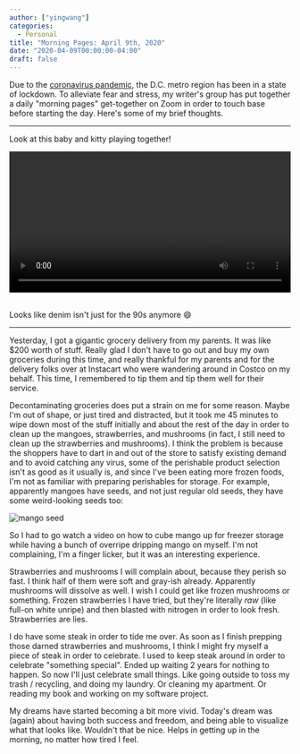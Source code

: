 ```yaml
---
author: ["yingwang"]
categories:
  - Personal
title: "Morning Pages: April 9th, 2020"
date: "2020-04-09T00:00:00-04:00"
draft: false
---
```


Due to the [coronavirus
pandemic](https://en.wikipedia.org/wiki/2019-20_coronavirus_pandemic), the D.C.
metro region has been in a state of lockdown. To alleviate fear and stress, my
writer's group has put together a daily "morning pages" get-together on Zoom in
order to touch base before starting the day. Here's some of my brief thoughts.

---

Look at this baby and kitty playing together!

<!-- https://stackoverflow.com/a/26276254 -->
<video style="width: 100%; width: -moz-available; width: -webkit-fill-available; width: fill-available; max-width: 100%;" controls>
    <source src="/video/posts/2020/04/09/morning_pages.mp4" type="video/mp4">
    Your browser does not support HTML5 video.
</video>
<br/>
<br/>

Looks like denim isn't just for the 90s anymore :smile:

---

Yesterday, I got a gigantic grocery delivery from my parents. It was like $200
worth of stuff. Really glad I don't have to go out and buy my own groceries
during this time, and really thankful for my parents and for the delivery folks
over at Instacart who were wandering around in Costco on my behalf. This time, I
remembered to tip them and tip them well for their service.

Decontaminating groceries does put a strain on me for some reason. Maybe I'm out
of shape, or just tired and distracted, but it took me 45 minutes to wipe down
most of the stuff initially and about the rest of the day in order to clean up
the mangoes, strawberries, and mushrooms (in fact, I still need to clean up the
strawberries and mushrooms). I think the problem is because the shoppers have to
dart in and out of the store to satisfy existing demand and to avoid catching
any virus, some of the perishable product selection isn't as good as it usually
is, and since I've been eating more frozen foods, I'm not as familiar with
preparing perishables for storage. For example, apparently mangoes have seeds,
and not just regular old seeds, they have some weird-looking seeds too:

![mango seed](/img/posts/2020/04/09/morning_pages.jpg)

So I had to go watch a video on how to cube mango up for freezer storage while
having a bunch of overripe dripping mango on myself. I'm not complaining, I'm a
finger licker, but it was an interesting experience.

Strawberries and mushrooms I will complain about, because they perish so fast. I
think half of them were soft and gray-ish already. Apparently mushrooms will
dissolve as well. I wish I could get like frozen mushrooms or something. Frozen
strawberries I have tried, but they're literally _raw_ (like full-on white
unripe) and then blasted with nitrogen in order to look fresh. Strawberries are
lies.

I do have some steak in order to tide me over. As soon as I finish prepping
those darned strawberries and mushrooms, I think I might fry myself a piece of
steak in order to celebrate. I used to keep steak around in order to celebrate
"something special". Ended up waiting 2 years for nothing to happen. So now I'll
just celebrate small things. Like going outside to toss my trash / recycling,
and doing my laundry. Or cleaning my apartment. Or reading my book and working
on my software project.

My dreams have started becoming a bit more vivid. Today's dream was (again)
about having both success and freedom, and being able to visualize what that
looks like. Wouldn't that be nice. Helps in getting up in the morning, no matter
how tired I feel.
